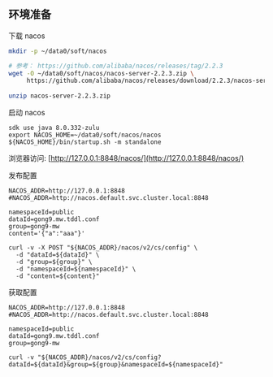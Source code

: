 


## 环境准备


下载 nacos

```bash
mkdir -p ~/data0/soft/nacos

# 参考： https://github.com/alibaba/nacos/releases/tag/2.2.3
wget -O ~/data0/soft/nacos/nacos-server-2.2.3.zip \
     https://github.com/alibaba/nacos/releases/download/2.2.3/nacos-server-2.2.3.zip
     
unzip nacos-server-2.2.3.zip
```

启动 nacos

```shell
sdk use java 8.0.332-zulu
export NACOS_HOME=~/data0/soft/nacos/nacos
${NACOS_HOME}/bin/startup.sh -m standalone
```
浏览器访问: [http://127.0.0.1:8848/nacos/](http://127.0.0.1:8848/nacos/)


发布配置
```shell
NACOS_ADDR=http://127.0.0.1:8848
#NACOS_ADDR=http://nacos.default.svc.cluster.local:8848

namespaceId=public
dataId=gong9.mw.tddl.conf
group=gong9-mw
content='{"a":"aaa"}'

curl -v -X POST "${NACOS_ADDR}/nacos/v2/cs/config" \
  -d "dataId=${dataId}" \
  -d "group=${group}" \
  -d "namespaceId=${namespaceId}" \
  -d "content=${content}"

```


获取配置
```shell
NACOS_ADDR=http://127.0.0.1:8848
#NACOS_ADDR=http://nacos.default.svc.cluster.local:8848

namespaceId=public
dataId=gong9.mw.tddl.conf
group=gong9-mw

curl -v "${NACOS_ADDR}/nacos/v2/cs/config?dataId=${dataId}&group=${group}&namespaceId=${namespaceId}"
```



 